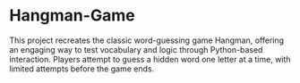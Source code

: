 # Hangman-Game
This project recreates the classic word-guessing game Hangman, offering an engaging way to test vocabulary and logic through Python-based interaction. Players attempt to guess a hidden word one letter at a time, with limited attempts before the game ends.
